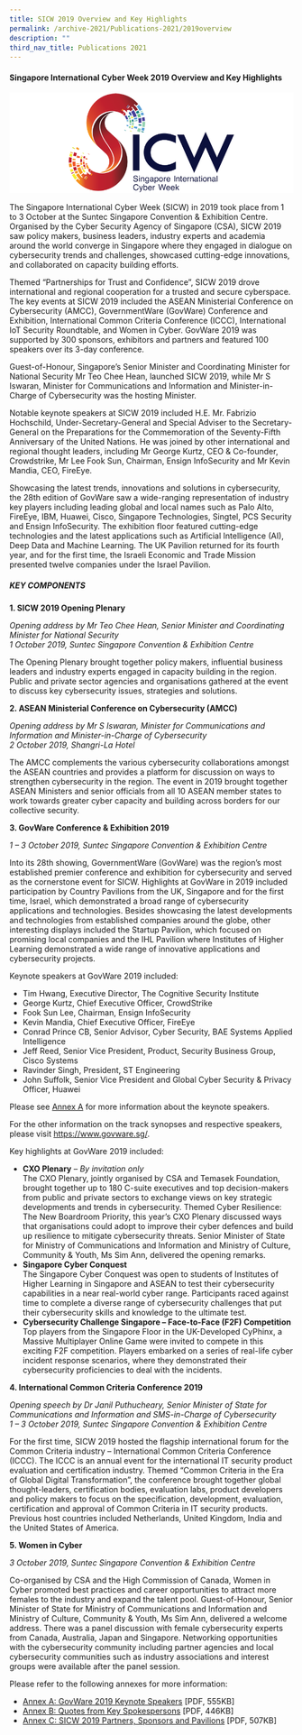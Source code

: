 ```yaml
---
title: SICW 2019 Overview and Key Highlights
permalink: /archive-2021/Publications-2021/2019overview
description: ""
third_nav_title: Publications 2021
---
```

#### **Singapore International Cyber Week 2019 Overview and Key Highlights**

![SICW](/images/logos/logo-sicw-full-wspace-lr-h300.png)

The Singapore International Cyber Week (SICW) in 2019 took place from 1 to 3 October at the Suntec Singapore Convention & Exhibition Centre. Organised by the Cyber Security Agency of Singapore (CSA), SICW 2019 saw policy makers, business leaders, industry experts and academia around the world converge in Singapore where they engaged in dialogue on cybersecurity trends and challenges, showcased cutting-edge innovations, and collaborated on capacity building efforts.

Themed “Partnerships for Trust and Confidence”, SICW 2019 drove international and regional cooperation for a trusted and secure cyberspace. The key events at SICW 2019 included the ASEAN Ministerial Conference on Cybersecurity (AMCC), GovernmentWare (GovWare) Conference and Exhibition, International Common Criteria Conference (ICCC), International IoT Security Roundtable, and Women in Cyber. GovWare 2019 was supported by 300 sponsors, exhibitors and partners and featured 100 speakers over its 3-day conference.

Guest-of-Honour, Singapore’s Senior Minister and Coordinating Minister for National Security Mr Teo Chee Hean, launched SICW 2019, while Mr S Iswaran, Minister for Communications and Information and Minister-in-Charge of Cybersecurity was the hosting Minister.

Notable keynote speakers at SICW 2019 included H.E. Mr. Fabrizio Hochschild, Under-Secretary-General and Special Adviser to the Secretary-General on the Preparations for the Commemoration of the Seventy-Fifth Anniversary of the United Nations. He was joined by other international and regional thought leaders, including Mr George Kurtz, CEO & Co-founder, Crowdstrike, Mr Lee Fook Sun, Chairman, Ensign InfoSecurity and Mr Kevin Mandia, CEO, FireEye.

Showcasing the latest trends, innovations and solutions in cybersecurity, the 28th edition of GovWare saw a wide-ranging representation of industry key players including leading global and local names such as Palo Alto, FireEye, IBM, Huawei, Cisco, Singapore Technologies, Singtel, PCS Security and Ensign InfoSecurity. The exhibition floor featured cutting-edge technologies and the latest applications such as Artificial Intelligence (AI), Deep Data and Machine Learning. The UK Pavilion returned for its fourth year, and for the first time, the Israeli Economic and Trade Mission presented twelve companies under the Israel Pavilion.

##### **KEY COMPONENTS**

**1. SICW 2019 Opening Plenary**

*Opening address by Mr Teo Chee Hean, Senior Minister and Coordinating Minister for National Security  
1 October 2019, Suntec Singapore Convention & Exhibition Centre*

The Opening Plenary brought together policy makers, influential business leaders and industry experts engaged in capacity building in the region. Public and private sector agencies and organisations gathered at the event to discuss key cybersecurity issues, strategies and solutions.

**2. ASEAN Ministerial Conference on Cybersecurity (AMCC)**

*Opening address by Mr S Iswaran, Minister for Communications and Information and Minister-in-Charge of Cybersecurity  
2 October 2019, Shangri-La Hotel*

The AMCC complements the various cybersecurity collaborations amongst the ASEAN countries and provides a platform for discussion on ways to strengthen cybersecurity in the region. The event in 2019 brought together ASEAN Ministers and senior officials from all 10 ASEAN member states to work towards greater cyber capacity and building across borders for our collective security.

**3. GovWare Conference & Exhibition 2019**

*1 – 3 October 2019, Suntec Singapore Convention & Exhibition Centre*

Into its 28th showing, GovernmentWare (GovWare) was the region’s most established premier conference and exhibition for cybersecurity and served as the cornerstone event for SICW. Highlights at GovWare in 2019 included participation by Country Pavilions from the UK, Singapore and for the first time, Israel, which demonstrated a broad range of cybersecurity applications and technologies. Besides showcasing the latest developments and technologies from established companies around the globe, other interesting displays included the Startup Pavilion, which focused on promising local companies and the IHL Pavilion where Institutes of Higher Learning demonstrated a wide range of innovative applications and cybersecurity projects.

Keynote speakers at GovWare 2019 included:
* Tim Hwang, Executive Director, The Cognitive Security Institute
* George Kurtz, Chief Executive Officer, CrowdStrike
* Fook Sun Lee, Chairman, Ensign InfoSecurity
* Kevin Mandia, Chief Executive Officer, FireEye
* Conrad Prince CB, Senior Advisor, Cyber Security, BAE Systems Applied Intelligence
* Jeff Reed, Senior Vice President, Product, Security Business Group, Cisco Systems
* Ravinder Singh, President, ST Engineering
* John Suffolk, Senior Vice President and Global Cyber Security & Privacy Officer, Huawei

Please see <a href="https://www.csa.gov.sg/-/media/Csa/Documents/SICW_2019/SICW2019_AnnexA.pdf" target="_blank">Annex A</a> for more information about the keynote speakers.

For the other information on the track synopses and respective speakers, please visit <a href="https://www.govware.sg/" target="_blank">https://www.govware.sg/</a>.

Key highlights at GovWare 2019 included:

* **CXO Plenary** – *By invitation only*  
The CXO Plenary, jointly organised by CSA and Temasek Foundation, brought together up to 180 C-suite executives and top decision-makers from public and private sectors to exchange views on key strategic developments and trends in cybersecurity. Themed Cyber Resilience: The New Boardroom Priority, this year’s CXO Plenary discussed ways that organisations could adopt to improve their cyber defences and build up resilience to mitigate cybersecurity threats. Senior Minister of State for Ministry of Communications and Information and Ministry of Culture, Community & Youth, Ms Sim Ann, delivered the opening remarks.
* **Singapore Cyber Conquest**  
The Singapore Cyber Conquest was open to students of Institutes of Higher Learning in Singapore and ASEAN to test their cybersecurity capabilities in a near real-world cyber range. Participants raced against time to complete a diverse range of cybersecurity challenges that put their cybersecurity skills and knowledge to the ultimate test.
* **Cybersecurity Challenge Singapore – Face-to-Face (F2F) Competition**  
Top players from the Singapore Floor in the UK-Developed CyPhinx, a Massive Multiplayer Online Game were invited to compete in this exciting F2F competition. Players embarked on a series of real-life cyber incident response scenarios, where they demonstrated their cybersecurity proficiencies to deal with the incidents.

**4. International Common Criteria Conference 2019**

*Opening speech by Dr Janil Puthucheary, Senior Minister of State for Communications and Information and SMS-in-Charge of Cybersecurity  
1 – 3 October 2019, Suntec Singapore Convention & Exhibition Centre*

For the first time, SICW 2019 hosted the flagship international forum for the Common Criteria industry – International Common Criteria Conference (ICCC). The ICCC is an annual event for the international IT security product evaluation and certification industry. Themed “Common Criteria in the Era of Global Digital Transformation”, the conference brought together global thought-leaders, certification bodies, evaluation labs, product developers and policy makers to focus on the specification, development, evaluation, certification and approval of Common Criteria in IT security products. Previous host countries included Netherlands, United Kingdom, India and the United States of America.

**5. Women in Cyber**

*3 October 2019, Suntec Singapore Convention & Exhibition Centre*

Co-organised by CSA and the High Commission of Canada, Women in Cyber promoted best practices and career opportunities to attract more females to the industry and expand the talent pool. Guest-of-Honour, Senior Minister of State for Ministry of Communications and Information and Ministry of Culture, Community & Youth, Ms Sim Ann, delivered a welcome address. There was a panel discussion with female cybersecurity experts from Canada, Australia, Japan and Singapore. Networking opportunities with the cybersecurity community including partner agencies and local cybersecurity communities such as industry associations and interest groups were available after the panel session.

Please refer to the following annexes for more information:

* <a href="https://www.csa.gov.sg/-/media/Csa/Documents/SICW_2019/SICW2019_AnnexA.pdf" target="_blank">Annex A: GovWare 2019 Keynote Speakers</a> [PDF, 555KB] 
* <a href="https://www.csa.gov.sg/-/media/Csa/Documents/SICW_2019/SICW2019_AnnexB.pdf" target="_blank">Annex B: Quotes from Key Spokespersons</a> [PDF, 446KB]
* <a href="https://www.csa.gov.sg/-/media/Csa/Documents/SICW_2019/SICW2019_AnnexC.pdf" target="_blank">Annex C: SICW 2019 Partners, Sponsors and Pavilions</a> [PDF, 507KB]